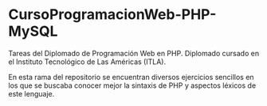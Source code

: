 # CursoProgramacionWeb-PHP-MySQL
Tareas del Diplomado de Programación Web en PHP. Diplomado cursado en el Instituto Tecnológico de Las Américas (ITLA).

En esta rama del repositorio se encuentran diversos ejercicios sencillos en los que se buscaba conocer mejor la sintaxis de PHP y aspectos léxicos de este lenguaje.
